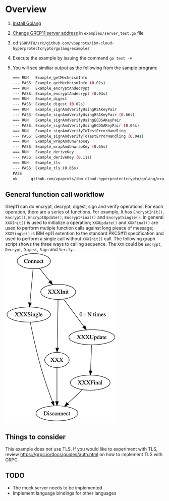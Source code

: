 # Overview

1. [Install Golang](https://golang.org/doc/install)
2. [Change GREP11 server address](examples/server_test.go#L18) in `examples/server_test.go` file
3. cd `$GOPATH/src/github.com/vpaprots/ibm-cloud-hyperprotectcrypto/golang/examples`
4. Execute the example by issuing the command `go test -v`
5. You will see similiar output as the following from the sample program:

    ```Bash
	=== RUN   Example_getMechnismInfo
	--- PASS: Example_getMechnismInfo (0.02s)
	=== RUN   Example_encryptAndecrypt
	--- PASS: Example_encryptAndecrypt (0.03s)
	=== RUN   Example_digest
	--- PASS: Example_digest (0.02s)
	=== RUN   Example_signAndVerifyUsingRSAKeyPair
	--- PASS: Example_signAndVerifyUsingRSAKeyPair (0.66s)
	=== RUN   Example_signAndVerifyUsingECDSAKeyPair
	--- PASS: Example_signAndVerifyUsingECDSAKeyPair (0.04s)
	=== RUN   Example_signAndVerifyToTestErrorHandling
	--- PASS: Example_signAndVerifyToTestErrorHandling (0.04s)
	=== RUN   Example_wrapAndUnwrapKey
	--- PASS: Example_wrapAndUnwrapKey (0.65s)
	=== RUN   Example_deriveKey
	--- PASS: Example_deriveKey (0.11s)
	=== RUN   Example_tls
	--- PASS: Example_tls (0.05s)
	PASS
	ok  	github.com/vpaprots/ibm-cloud-hyperprotectcrypto/golang/examples	1.667s
    ```

## General function call workflow

Grep11 can do encrypt, decrypt, digest, sign and verify operations. For each operation, there are a series of functions. For example, It has `EncryptInit()`, `Encrypt()`, `EncryptUpdate()`, `EncryptFinal()` and `EncryptSingle()`. In general `XXXInit()` is used to initialize a operation; `XXXUpdate()` and `XXXFinal()` are used to perform mutiple function calls against long pieace of message; `XXXSingle()` is IBM ep11 extention to the standard PKCS#11 specification and used to perform a single call without `XXXInit()` call. The following graph script shows the three ways to calling sequence. The `XXX` could be `Encrypt`, `Decrypt`, `Digest`, `Sign` and `Verify`.
![function work flow](func_workflow.png)


## Things to consider

This example does not use TLS. If you would like to experiment with TLS, review https://grpc.io/docs/guides/auth.html on how to implement TLS with GRPC.

## TODO

- The mock server needs to be implemented
- Implement language bindings for other languages